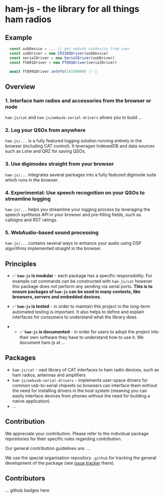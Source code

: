 # ham-js - the library for all things ham radios

## Example

```typescript
  const usbDevice = ... // get webusb usbdevice from user
  const usbDriver = new CP2105Driver(usbDevice)
  const serialDriver = new SerialDriver(usbDriver)
  const ft891Driver = new FT891Driver(serialDriver)

  await ft8991Driver.setVfo(14250000) // 🎉
```

## Overview

### 1. Interface ham radios and accessories from the browser or node

`ham-js/cat` and `ham-js/webusb-serial-drivers` allows you to build ...

### 2. Log your QSOs from anywhere

`ham-js/...` is a fully featured logging solution running entirely in the browser (including CAT control). It leverages IndexedDB and data sources such as Lotw and QRZ for saving QSOs.

### 3. Use digimodes straight from your browser

`ham-js/...` integrates several packages into a fully featured digimode suite which runs in the browser.

### 4. Experimental: Use speech recognition on your QSOs to streamline logging

`ham-js/...` helps you streamline your logging process by leveraging the speech synthesis API in your browser and pre-filling fields, such as callsigns and RST ratings.

### 5. WebAudio-based sound processing

`ham-js/...` contains several ways to enhance your audio using DSP algorithms implemented straight in the browser.

## Principles

* ✅ **`ham-js` is modular** - each package has a specific responsibility. For example cat commands can be constructed with `ham-js/cat` however this package does not perform any sending via serial ports. **This is to ensure packages of `ham-js` can be used in many contexts, like browsers, servers and embedded devices.**

* ✅ **`ham-js` is tested** - in order to maintain this project in the long-term automated testing is important. It also helps to define and explain interfaces for consumers to understand what the library does.

* * ✅ **`ham-js` is documented** - in order for users to adopt the project into their own software they have to understand how to use it. We document ham-js at ...

## Packages

* `ham-js/cat` - vast library of CAT interfaces to ham radio devices, such as ham radios, antennas and amplifiers
* `ham-js/webusb-serial-drivers` - implements user-space drivers for common usb-to-serial chipsets so browsers can interface them without the need for installing drivers in the host system (meaning you can easily interface devices from phones without the need for building a native application)
* ...

## Contribution

We appreciate your contribution. Please refer to the individual package repositories for their specific rules regarding contribution.

Our general contribution guidelines are:
...

We use the special organisation repository `.github` for tracking the general development of the package (see [issue tracker](https://github.com/ham-js/.github/issues) there).

## Contributors

... github badges here
